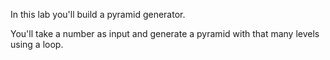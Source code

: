 In this lab you'll build a pyramid generator.

You'll take a number as input and generate a pyramid with that many levels using a loop.
